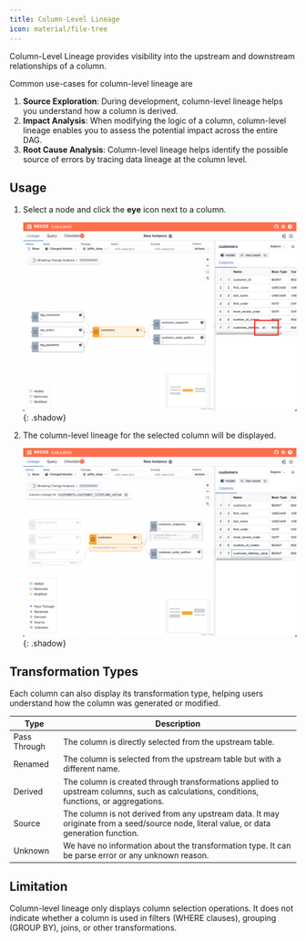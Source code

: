 ```yaml
---
title: Column-Level Lineage
icon: material/file-tree
---
```


Column-Level Lineage provides visibility into the upstream and downstream relationships of a column. 

Common use-cases for column-level lineage are

1. **Source Exploration**: During development, column-level lineage helps you understand how a column is derived.
2. **Impact Analysis**: When modifying the logic of a column, column-level lineage enables you to assess the potential impact across the entire DAG.
3. **Root Cause Analysis**: Column-level lineage helps identify the possible source of errors by tracing data lineage at the column level.

## Usage

1. Select a node and click the **eye** icon next to a column.

    ![alt text](../../assets/images/features/cll-1.png){: .shadow}

1. The column-level lineage for the selected column will be displayed.

    ![alt text](../../assets/images/features/cll-2.png){: .shadow}

## Transformation Types

Each column can also display its transformation type, helping users understand how the column was generated or modified.

| Type | Description  |
|------|--------------|
| Pass Through  |The column is directly selected from the upstream table. |
| Renamed | The column is selected from the upstream table but with a different name. |
| Derived | The column is created through transformations applied to upstream columns, such as calculations, conditions, functions, or aggregations. |
| Source | The column is not derived from any upstream data. It may originate from a seed/source node, literal value, or data generation function. |
| Unknown | We have no information about the transformation type. It can be parse error or any unknown reason. | 


## Limitation

Column-level lineage only displays column selection operations. It does not indicate whether a column is used in filters (WHERE clauses), grouping (GROUP BY), joins, or other transformations.